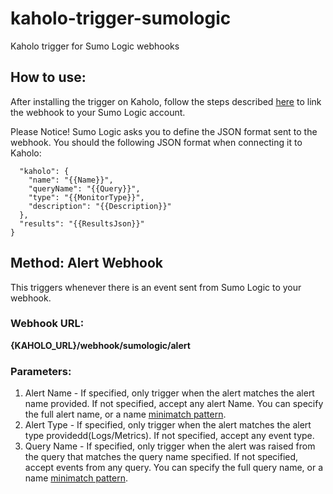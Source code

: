 # kaholo-trigger-sumologic
Kaholo trigger for Sumo Logic webhooks

## How to use:
After installing the trigger on Kaholo, follow the steps described [here](https://help.sumologic.com/Manage/Connections-and-Integrations/Webhook-Connections/Set_Up_Webhook_Connections#Common_variables_for_alerts-9057) to link the webhook to your Sumo Logic account. 

Please Notice! Sumo Logic asks you to define the JSON format sent to the webhook. You should the following JSON format when connecting it to Kaholo:
```{
  "kaholo": {
    "name": "{{Name}}",
    "queryName": "{{Query}}",
    "type": "{{MonitorType}}",
    "description": "{{Description}}"
  },
  "results": "{{ResultsJson}}"
}
```
## Method: Alert Webhook
This triggers whenever there is an event sent from Sumo Logic to your webhook.

### Webhook URL:
**{KAHOLO_URL}/webhook/sumologic/alert**

### Parameters:
1) Alert Name - If specified, only trigger when the alert matches the alert name provided. If not specified, accept any alert Name.
  You can specify the full alert name, or a name [minimatch pattern](https://github.com/isaacs/minimatch#readme).
3) Alert Type - If specified, only trigger when the alert matches the alert type providedd(Logs/Metrics).
  If not specified, accept any event type.
3) Query Name - If specified, only trigger when the alert was raised from the query that matches the query name specified. 
  If not specified, accept events from any query. You can specify the full query name, or a name [minimatch pattern](https://github.com/isaacs/minimatch#readme).
